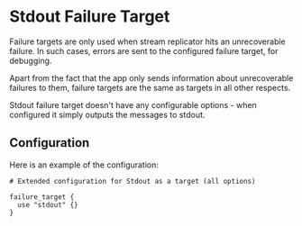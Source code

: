 # Stdout Failure Target


Failure targets are only used when stream replicator hits an unrecoverable failure. In such cases, errors are sent to the configured failure target, for debugging.

Apart from the fact that the app only sends information about unrecoverable failures to them, failure targets are the same as targets in all other respects.

Stdout failure target doesn't have any configurable options - when configured it simply outputs the messages to stdout.

## Configuration 

Here is an example of the configuration:

```hcl
# Extended configuration for Stdout as a target (all options)

failure_target {
  use "stdout" {}
}
```
